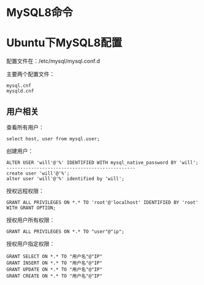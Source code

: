 # MySQL8命令

# Ubuntu下MySQL8配置

配置文件在：/etc/mysql/mysql.conf.d

主要两个配置文件：

```shell
mysql.cnf
mysqld.cnf
```

## 用户相关

查看所有用户：

```shell
select host, user from mysql.user;
```

创建用户：

```shell
ALTER USER 'will'@'%' IDENTIFIED WITH mysql_native_password BY 'will';
-----------------------------------------------
create user 'will'@'%';
alter user 'will'@'%' identified by 'will';
```

授权远程权限：

```shell
GRANT ALL PRIVILEGES ON *.* TO 'root'@'localhost' IDENTIFIED BY 'root' WITH GRANT OPTION;
```

授权用户所有权限：

```shell
GRANT ALL PRIVILEGES ON *.* TO "user"@"ip";
```

授权用户指定权限：

```shell
GRANT SELECT ON *.* TO "用户名"@"IP"
GRANT INSERT ON *.* TO "用户名"@"IP"
GRANT UPDATE ON *.* TO "用户名"@"IP"
GRANT CREATE ON *.* TO "用户名"@"IP"
```
